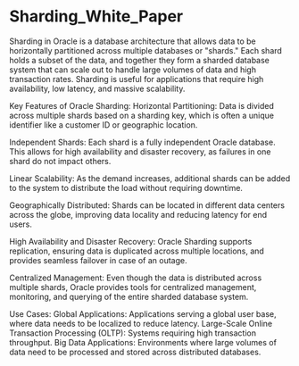 # Sharding_White_Paper

Sharding in Oracle is a database architecture that allows data to be horizontally partitioned across multiple databases or "shards." Each shard holds a subset of the data, and together they form a sharded database system that can scale out to handle large volumes of data and high transaction rates. Sharding is useful for applications that require high availability, low latency, and massive scalability.

Key Features of Oracle Sharding:
Horizontal Partitioning: Data is divided across multiple shards based on a sharding key, which is often a unique identifier like a customer ID or geographic location.

Independent Shards: Each shard is a fully independent Oracle database. This allows for high availability and disaster recovery, as failures in one shard do not impact others.

Linear Scalability: As the demand increases, additional shards can be added to the system to distribute the load without requiring downtime.

Geographically Distributed: Shards can be located in different data centers across the globe, improving data locality and reducing latency for end users.

High Availability and Disaster Recovery: Oracle Sharding supports replication, ensuring data is duplicated across multiple locations, and provides seamless failover in case of an outage.

Centralized Management: Even though the data is distributed across multiple shards, Oracle provides tools for centralized management, monitoring, and querying of the entire sharded database system.

Use Cases:
Global Applications: Applications serving a global user base, where data needs to be localized to reduce latency.
Large-Scale Online Transaction Processing (OLTP): Systems requiring high transaction throughput.
Big Data Applications: Environments where large volumes of data need to be processed and stored across distributed databases.
